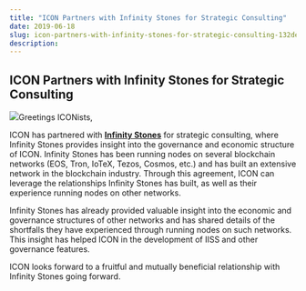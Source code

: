```yaml
---
title: "ICON Partners with Infinity Stones for Strategic Consulting"
date: 2019-06-18
slug: icon-partners-with-infinity-stones-for-strategic-consulting-132dea5851f5
description:
---
```


## ICON Partners with Infinity Stones for Strategic Consulting

![](https://cdn-images-1.medium.com/max/800/1*UMy0be_z5ZXqWOxH74MsQw.png)Greetings ICONists,

ICON has partnered with [**Infinity Stones**](https://infinitystones.io/) for strategic consulting, where Infinity Stones provides insight into the governance and economic structure of ICON. Infinity Stones has been running nodes on several blockchain networks (EOS, Tron, IoTeX, Tezos, Cosmos, etc.) and has built an extensive network in the blockchain industry. Through this agreement, ICON can leverage the relationships Infinity Stones has built, as well as their experience running nodes on other networks.

Infinity Stones has already provided valuable insight into the economic and governance structures of other networks and has shared details of the shortfalls they have experienced through running nodes on such networks. This insight has helped ICON in the development of IISS and other governance features.

ICON looks forward to a fruitful and mutually beneficial relationship with Infinity Stones going forward.

